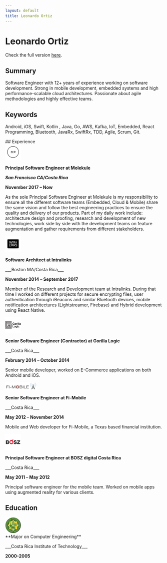 ```yaml
---
layout: default
title: Leonardo Ortiz
---
```

# Leonardo Ortiz

Check the full version <a href="/assets/cv.pdf">here</a>.
<p></p>

## Summary
Software Engineer with 12+ years of experience working on software development. Strong in mobile development, embedded systems and high performance-scalable cloud architectures. Passionate about agile methodologies and highly effective teams.
## Keywords
Android, iOS, Swift, Kotlin , Java, Go, AWS, Kafka, IoT, Embedded, React Programming, Bluetooth, JavaRx, SwiftRx, TDD, Agile, Scrum, Git.
<p></p>
## Experience
<div>
	<img src="/assets/molekule.jpg" alt="Molekule" width="10%" height="10%">	
</div>

**Principal Software Engineer at Molekule**

___San Francisco CA/Costa Rica___


__November 2017 – Now__


As the sole Principal Software Engineer at Molekule is my responsibility to ensure all the different software teams (Embedded, Cloud & Mobile) share the same vision and follow the best engineering practices to ensure the quality and delivery of our products. Part of my daily work include: architecture design and proofing, research and development of new technologies, work side by side with the development teams on feature augmentation and gather requirements from different stakeholders. 

<div>
	<img src="/assets/intralinks.png" alt="Intralinks" width="10%" height="10%">	
</div>

**Software Architect at Intralinks**
<p/>
___Boston MA/Costa Rica___
<p/>

__November 2014 – September 2017__

<p/>

Member of the Research and Development team at Intralinks. During that time I worked on different projects for secure encrypting files, user authentication through iBeacons and similar Bluetooth devices, mobile notification architectures (Lightstreamer, Firebase) and Hybrid development using React Native.

<div>
	<img src="/assets/gorillalogic.png" alt="Gorilla Logic" width="10%" height="10%">	
</div>

**Senior Software Engineer (Contractor) at Gorilla Logic**
<p/>
___Costa Rica___
<p/>

__February 2014 – October 2014__

<p/>

Senior mobile developer, worked on E-Commerce applications on both Android and iOS.

<div>
	<img src="/assets/fimobile.png" alt="Fi-Mobile" width="20%" height="20%">	
</div>
<p/>

**Senior Software Engineer at Fi-Mobile**
<p/>
___Costa Rica___
<p/>

__May 2012 – November 2014__

<p/>

Mobile and Web developer for Fi-Mobile, a Texas based financial institution.

<div>
	<img src="/assets/bosz.png" alt="Bosz" width="10%" height="10%">	
</div>

**Principal Software Engineer at BOSZ digital Costa Rica**
<p/>
___Costa Rica___
<p/>

__May 2011 – May 2012__

<p/>

Principal software engineer for the mobile team. Worked on mobile apps using augmented reality for various clients.

<p/>
<p/>

## Education
<div>
	<img src="/assets/tec.png" alt="Tec" width="10%" height="10%">	
</div>
**Major on Computer Engineering**
<p/>
___Costa Rica Institute of Technology___
<p/>

__2000-2005__

<p/>


